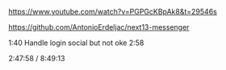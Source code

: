 https://www.youtube.com/watch?v=PGPGcKBpAk8&t=29546s

https://github.com/AntonioErdeljac/next13-messenger

1:40
Handle login social but not oke
2:58

2:47:58 / 8:49:13
